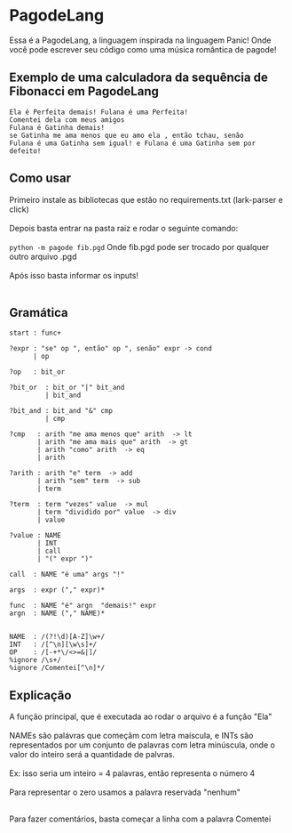 # PagodeLang

Essa é a PagodeLang, a linguagem inspirada na linguagem Panic! Onde você pode escrever seu código como uma música romântica de pagode!


## Exemplo de uma calculadora da sequência de Fibonacci em PagodeLang

```
Ela é Perfeita demais! Fulana é uma Perfeita!
Comentei dela com meus amigos
Fulana é Gatinha demais!
se Gatinha me ama menos que eu amo ela , então tchau, senão
Fulana é uma Gatinha sem igual! e Fulana é uma Gatinha sem por defeito!
```


## Como usar
Primeiro instale as bibliotecas que estão no requirements.txt (lark-parser e click)<br /><br />
Depois basta entrar na pasta raiz e rodar o seguinte comando:<br /><br />
```python -m pagode fib.pgd```
Onde fib.pgd pode ser trocado por qualquer outro arquivo .pgd<br /><br />
Após isso basta informar os inputs!<br /><br />

## Gramática
```
start : func+

?expr : "se" op ", então" op ", senão" expr -> cond
      | op

?op   : bit_or

?bit_or  : bit_or "|" bit_and
         | bit_and

?bit_and : bit_and "&" cmp
         | cmp

?cmp   : arith "me ama menos que" arith  -> lt
       | arith "me ama mais que" arith  -> gt
       | arith "como" arith  -> eq
       | arith

?arith : arith "e" term  -> add
       | arith "sem" term  -> sub
       | term

?term  : term "vezes" value  -> mul
       | term "dividido por" value  -> div
       | value

?value : NAME
       | INT
       | call
       | "(" expr ")"

call  : NAME "é uma" args "!"

args  : expr ("," expr)*

func  : NAME "é" argn  "demais!" expr
argn  : NAME ("," NAME)*


NAME  : /(?!\d)[A-Z]\w+/
INT   : /[^\n][\w\s]+/
OP    : /[-+*\/<>=&|]/
%ignore /\s+/
%ignore /Comentei[^\n]*/
```


## Explicação

A função principal, que é executada ao rodar o arquivo é a função "Ela"<br /><br />
NAMEs são palávras que começãm com letra maíscula, e INTs são representados por um conjunto de palavras com letra minúscula, onde o valor do inteiro será a quantidade de palvras.<br /><br />
Ex: isso seria um inteiro = 4 palavras, então representa o número 4<br /><br />
Para representar o zero usamos a palavra reservada "nenhum"<br /><br />


Para fazer comentários, basta começar a linha com a palavra Comentei
